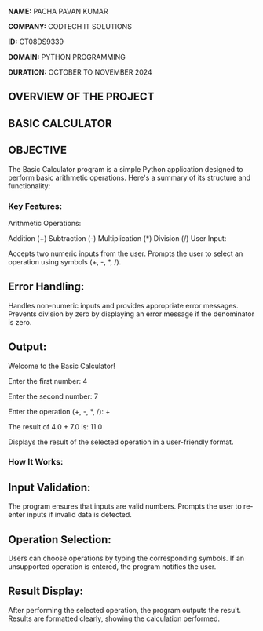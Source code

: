 **NAME:** PACHA PAVAN KUMAR

**COMPANY:** CODTECH IT SOLUTIONS

**ID:** CT08DS9339

**DOMAIN:** PYTHON PROGRAMMING

**DURATION:** OCTOBER TO NOVEMBER 2024


## OVERVIEW OF THE PROJECT

## BASIC CALCULATOR
## OBJECTIVE
The Basic Calculator program is a simple Python application designed to perform basic arithmetic operations. Here's a summary of its structure and functionality:

### Key Features:
Arithmetic Operations:

Addition (+)
Subtraction (-)
Multiplication (*)
Division (/)
User Input:

Accepts two numeric inputs from the user.
Prompts the user to select an operation using symbols (+, -, *, /).
## Error Handling:

Handles non-numeric inputs and provides appropriate error messages.
Prevents division by zero by displaying an error message if the denominator is zero.
## Output:

Welcome to the Basic Calculator!

Enter the first number:  4

Enter the second number:  7

Enter the operation (+, -, *, /):  +

The result of 4.0 + 7.0 is: 11.0

Displays the result of the selected operation in a user-friendly format.
### How It Works:
## Input Validation:

The program ensures that inputs are valid numbers.
Prompts the user to re-enter inputs if invalid data is detected.
## Operation Selection:

Users can choose operations by typing the corresponding symbols.
If an unsupported operation is entered, the program notifies the user.
## Result Display:

After performing the selected operation, the program outputs the result.
Results are formatted clearly, showing the calculation performed.
